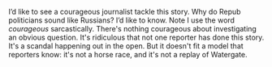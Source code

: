 I’d like to see a courageous journalist tackle this story. Why do Repub politicians sound like Russians? I’d like to know. Note I use the word <i>courageous</i> sarcastically. There's nothing courageous about investigating an obvious question. It's ridiculous that not one reporter has done this story. It's a scandal happening out in the open. But it doesn't fit a model that reporters know: it's not a horse race, and it's not a replay of Watergate.
